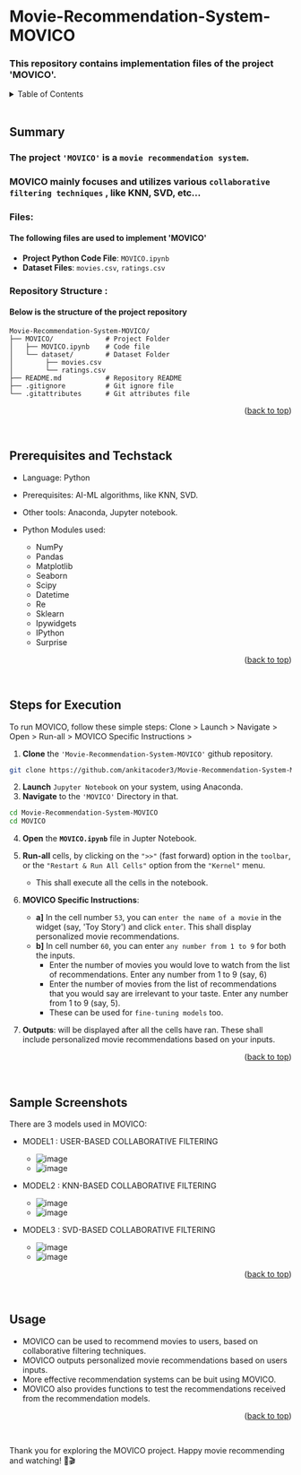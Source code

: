 <a name="readme-top"></a>


# Movie-Recommendation-System-MOVICO
### This repository contains implementation files of the project 'MOVICO'.

<details>
  <summary color= blue >Table of Contents</summary>
<li> Summary</li>
<li> Prerequisites and Techstack</li>
<li> Steps for Execution </li>
<li> Sample Screenshots </li>
<li> Usage</li>
</details>
</br>

## Summary
### The project ``` 'MOVICO' ``` is a ```movie recommendation system```.
### MOVICO mainly focuses and utilizes various ```collaborative filtering techniques``` , like KNN, SVD, etc...

### Files:
#### The following files are used to implement 'MOVICO' 
* **Project Python Code File**: `MOVICO.ipynb`
* **Dataset Files**: `movies.csv`, `ratings.csv`

### Repository Structure :
#### Below is the structure of the project repository
```plaintext
Movie-Recommendation-System-MOVICO/
├── MOVICO/             # Project Folder             
│   ├── MOVICO.ipynb    # Code file
│   └── dataset/        # Dataset Folder 
│        ├── movies.csv      
│        └── ratings.csv       
├── README.md           # Repository README
├── .gitignore          # Git ignore file
└── .gitattributes      # Git attributes file 
```
  <p align="right">(<a href="#readme-top">back to top</a>)</p>
</br>

##  Prerequisites and Techstack

* Language: Python
* Prerequisites: AI-ML algorithms, like KNN, SVD.
* Other tools: Anaconda, Jupyter notebook.
* Python Modules used:
   * NumPy
  - Pandas
  - Matplotlib
  - Seaborn
  - Scipy
  - Datetime
  - Re
  - Sklearn
  - Ipywidgets
  - IPython
  - Surprise
    
  <p align="right">(<a href="#readme-top">back to top</a>)</p>
</br>

## Steps for Execution

To run MOVICO, follow these simple steps:
Clone > Launch > Navigate > Open > Run-all > MOVICO Specific Instructions >

 1. **Clone** the ``` 'Movie-Recommendation-System-MOVICO' ``` github repository.
  ```sh [
  git clone https://github.com/ankitacoder3/Movie-Recommendation-System-MOVICO.git
  ```
2. **Launch** ```Jupyter Notebook``` on your system, using Anaconda.
3. **Navigate** to the ``` 'MOVICO' ``` Directory in that.
  ```sh
  cd Movie-Recommendation-System-MOVICO
  cd MOVICO
  ```
  4. **Open** the **```MOVICO.ipynb```** file in Jupter Notebook. 


2. **Run-all** cells, by clicking on the ``` ">>" ``` (fast forward) option in the ```toolbar```, or the ``` "Restart & Run All Cells" ``` option from the ```"Kernel"``` menu.
     * This shall execute all the cells in the notebook.

4. **MOVICO Specific Instructions**:
     * **a]** In the cell number ```53```, you can ```enter the name of a movie``` in the widget (say, 'Toy Story') and click ```enter```.  This shall display personalized movie recommendations.
     * **b]** In cell number ```60```, you can enter ```any number from 1 to 9``` for both the inputs.
        * Enter the number of movies you would love to watch from the list of recommendations. Enter any number from 1 to 9 (say, 6)
        * Enter the number of movies from the list of recommendations that you would say are irrelevant to your taste. Enter any number from 1 to 9 (say, 5).
        * These can be used for ```fine-tuning models``` too.

7. **Outputs**: will be displayed after all the cells have ran. These shall include personalized movie recommendations based on your inputs.

  <p align="right">(<a href="#readme-top">back to top</a>)</p>
</br>

## Sample Screenshots

There are 3 models used in MOVICO:

* MODEL1 : USER-BASED COLLABORATIVE FILTERING
  * ![image](https://github.com/ankitacoder3/Movie-Recommendation-System-MOVICO/assets/73939061/a96f5f41-7376-4410-83dc-2566663512c9)
  * ![image](https://github.com/ankitacoder3/Movie-Recommendation-System-MOVICO/assets/73939061/e1f6e0b9-ea55-480d-aa1b-977dc476eecf)

  
* MODEL2 : KNN-BASED COLLABORATIVE FILTERING
  * ![image](https://github.com/ankitacoder3/Movie-Recommendation-System-MOVICO/assets/73939061/cf882aa5-8474-4091-84f8-7dcbe38336e6)
  * ![image](https://github.com/ankitacoder3/Movie-Recommendation-System-MOVICO/assets/73939061/531ae7b9-4492-4f7b-83b5-c20c89fdd7a2)

* MODEL3 : SVD-BASED COLLABORATIVE FILTERING
  * ![image](https://github.com/ankitacoder3/Movie-Recommendation-System-MOVICO/assets/73939061/a3d60253-b240-40bc-bb11-663cdf3b6269)
  * ![image](https://github.com/ankitacoder3/Movie-Recommendation-System-MOVICO/assets/73939061/5e754a09-c89f-4abf-8409-7983223d1680)

  <p align="right">(<a href="#readme-top">back to top</a>)</p>
</br>

## Usage
* MOVICO can be used to recommend movies to users, based on collaborative filtering techniques.
* MOVICO outputs personalized movie recommendations based on users inputs.
* More effective recommendation systems can be buit using MOVICO.
* MOVICO also provides functions to test the recommendations received from the recommendation models.
  <p align="right">(<a href="#readme-top">back to top</a>)</p>
</br>

Thank you for exploring the MOVICO project. Happy movie recommending and watching! 🍿🎬
